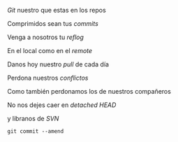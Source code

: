<p><em>Git</em> nuestro que estas en los repos<br />

Comprimidos sean tus <em>commits</em><br />

Venga a nosotros tu <em>reflog</em><br />

En el local como en el <em>remote</em><br />

Danos hoy nuestro <em>pull</em> de cada día<br />

Perdona nuestros <em>conflictos</em><br />

Como también perdonamos los de nuestros compañeros<br />

No nos dejes caer en <em>detached HEAD</em><br />

y libranos de <em>SVN</em><br />

<code>git commit --amend</code><p>
